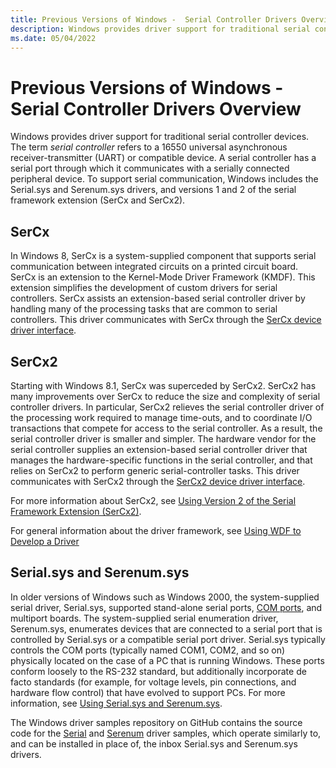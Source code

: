 ```yaml
---
title: Previous Versions of Windows -  Serial Controller Drivers Overview
description: Windows provides driver support for traditional serial controller devices.
ms.date: 05/04/2022
---
```


# Previous Versions of Windows - Serial Controller Drivers Overview

Windows provides driver support for traditional serial controller devices. The term *serial controller* refers to a 16550 universal asynchronous receiver-transmitter (UART) or compatible device. A serial controller has a serial port through which it communicates with a serially connected peripheral device. To support serial communication, Windows includes the Serial.sys and Serenum.sys drivers, and versions 1 and 2 of the serial framework extension (SerCx and SerCx2).

## SerCx

In  Windows 8, SerCx is a system-supplied component that supports serial communication between integrated circuits on a printed circuit board. SerCx is an extension to the Kernel-Mode Driver Framework (KMDF). This extension simplifies the development of custom drivers for serial controllers. SerCx assists an extension-based serial controller driver by handling many of the processing tasks that are common to serial controllers. This driver communicates with SerCx through the [SerCx device driver interface](/windows-hardware/drivers/ddi/_serports).

## SerCx2

Starting with Windows 8.1, SerCx was superceded by SerCx2. SerCx2 has many improvements over SerCx to reduce the size and complexity of serial controller drivers. In particular, SerCx2 relieves the serial controller driver of the processing work required to manage time-outs, and to coordinate I/O transactions that compete for access to the serial controller. As a result, the serial controller driver is smaller and simpler. The hardware vendor for the serial controller supplies an extension-based serial controller driver that manages the hardware-specific functions in the serial controller, and that relies on SerCx2 to perform generic serial-controller tasks. This driver communicates with SerCx2 through the [SerCx2 device driver interface](/windows-hardware/drivers/ddi/_serports).

For more information about SerCx2, see [Using Version 2 of the Serial Framework Extension (SerCx2)](using-version-2-of-the-serial-framework-extension.md).

For general information about the driver framework, see [Using WDF to Develop a Driver](../wdf/using-the-framework-to-develop-a-driver.md)

## Serial.sys and Serenum.sys

In older versions of Windows such as Windows 2000, the system-supplied serial driver, Serial.sys, supported stand-alone serial ports, [COM ports](configuration-of-com-ports.md), and multiport boards. The system-supplied serial enumeration driver, Serenum.sys, enumerates devices that are connected to a serial port that is controlled by Serial.sys or a compatible serial port driver. Serial.sys typically controls the COM ports (typically named COM1, COM2, and so on) physically located on the case of a PC that is running Windows. These ports conform loosely to the RS-232 standard, but additionally incorporate de facto standards (for example, for voltage levels, pin connections, and hardware flow control) that have evolved to support PCs. For more information, see [Using Serial.sys and Serenum.sys](using-serial-sys-and-serenum-sys.md).

The Windows driver samples repository on GitHub contains the source code for the [Serial](https://github.com/Microsoft/Windows-driver-samples/tree/main/serial/serial) and [Serenum](https://github.com/Microsoft/Windows-driver-samples/tree/main/serial/serenum) driver samples, which operate similarly to, and can be installed in place of, the inbox Serial.sys and Serenum.sys drivers.
